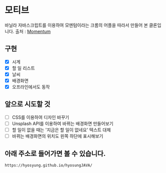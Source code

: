 # 모티브

바닐라 자바스크립트를 이용하여 모멘텀이라는 크롬의 어플을 따라서 만들어 본 클론입니다.
출처 : [Momentum](https://chrome.google.com/webstore/detail/momentum/laookkfknpbbblfpciffpaejjkokdgca)

## 구현

- [x] 시계
- [x] 할 일 리스트
- [x] 날씨
- [x] 배경화면
- [x] 오프라인에서도 동작

## 앞으로 시도할 것

- [ ] CSS를 이용하여 디자인 바꾸기
- [ ] Unsplash API를 이용하여 바뀌는 배경화면 만들어보기
- [ ] 할 일이 없을 때는 '지금은 할 일이 없네요' 텍스트 대체
- [ ] 바뀌는 배경화면의 위치도 왼쪽 하단에 표시해보기

## 아래 주소로 들어가면 볼 수 있습니다.
```
https://hyosyung.github.io/hyosungJAVA/
```
